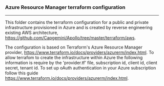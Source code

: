 ### Azure Resource Manager terraform configuration
---------------------------------------------------

This folder contains the terraform configuration for a public and private infrastructure provisioned in Azure and is created by reverse engineering existing AWS architecture, https://github.com/Capgemini/Apollo/tree/master/terraform/aws.

The configuration is based on Terraform's Azure Resource Manager provider, https://www.terraform.io/docs/providers/azurerm/index.html.
To allow terrafom to create the infrastructure within Azure the following information is require by the 'provider.tf' file, subscription id, client id, client secret, tenant id. To set up oAuth authentication in your Azure subscription follow this guide https://www.terraform.io/docs/providers/azurerm/index.html.  

